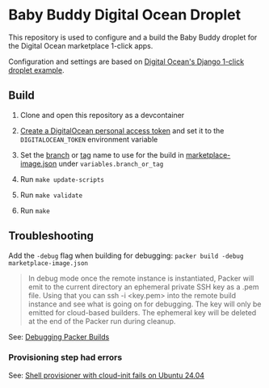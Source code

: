 # Baby Buddy Digital Ocean Droplet

This repository is used to configure and a build the Baby Buddy droplet for the Digital Ocean marketplace 1-click apps.

Configuration and settings are based on [Digital Ocean's Django 1-click droplet example](https://github.com/digitalocean/droplet-1-clicks/tree/master/django-22-04).

## Build

1. Clone and open this repository as a devcontainer

2. [Create a DigitalOcean personal access token](https://docs.digitalocean.com/reference/api/create-personal-access-token/) and set it to the `DIGITALOCEAN_TOKEN` environment variable

3. Set the [branch](https://github.com/babybuddy/babybuddy/branches/all) or [tag](https://github.com/babybuddy/babybuddy/tags) name to use for the build in [marketplace-image.json](./marketplace-image.json) under `variables.branch_or_tag`

5. Run `make update-scripts`

6. Run `make validate`

7. Run `make`

## Troubleshooting

Add the `-debug` flag when building for debugging: `packer build -debug marketplace-image.json`

> In debug mode once the remote instance is instantiated, Packer will emit to the current directory an ephemeral private SSH key as a .pem file. Using that you can ssh -i <key.pem> into the remote build instance and see what is going on for debugging. The key will only be emitted for cloud-based builders. The ephemeral key will be deleted at the end of the Packer run during cleanup.

See: [Debugging Packer Builds](https://developer.hashicorp.com/packer/docs/debugging)

### Provisioning step had errors

See: [Shell provisioner with cloud-init fails on Ubuntu 24.04](https://github.com/digitalocean/marketplace-partners/issues/186)